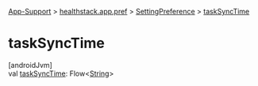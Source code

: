 
[App-Support](../../../index.html) > [healthstack.app.pref](../index.html) > [SettingPreference](index.html) > [taskSyncTime](task-sync-time.html)



# taskSyncTime



[androidJvm]\
val [taskSyncTime](task-sync-time.html): Flow&lt;[String](https://kotlinlang.org/api/latest/jvm/stdlib/kotlin/-string/index.html)&gt;





